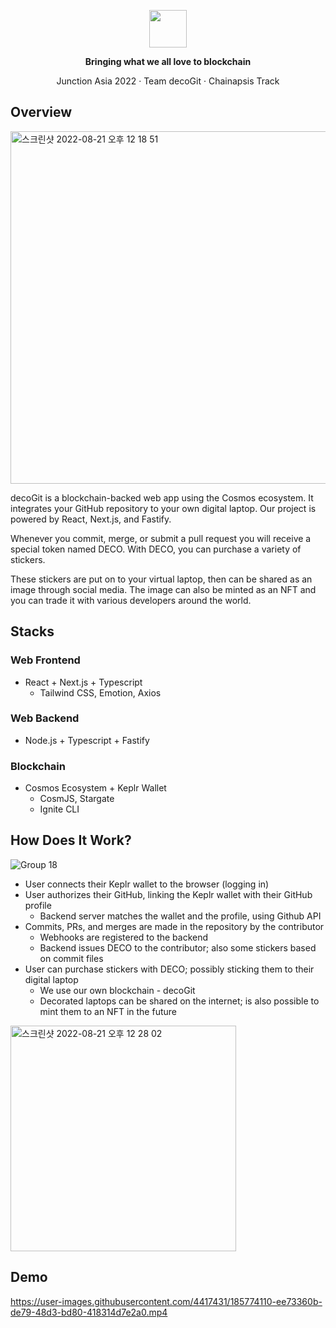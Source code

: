 <p align="center">
  <img height="60" src="https://user-images.githubusercontent.com/4417431/185773833-ba17b773-044f-4d1f-9fff-47a7f4f610da.png">
</p>

<p align="center">
<b>Bringing what we all love to blockchain</b>
</p>

<p align="center">
Junction Asia 2022 &middot; Team decoGit &middot; Chainapsis Track
</p>

## Overview

<img width="564" alt="스크린샷 2022-08-21 오후 12 18 51" src="https://user-images.githubusercontent.com/4417431/185773894-3dd13279-592a-4d7b-91b5-1de61f15c1ff.png">

decoGit is a blockchain-backed web app using the Cosmos ecosystem. It integrates your GitHub repository to your own digital laptop. Our project is powered by React, Next.js, and Fastify.

Whenever you commit, merge, or submit a pull request you will receive a special token named DECO. With DECO, you can purchase a variety of stickers.

These stickers are put on to your virtual laptop, then can be shared as an image through social media. The image can also be minted as an NFT and you can trade it with various developers around the world.

## Stacks

### Web Frontend

* React + Next.js + Typescript
  * Tailwind CSS, Emotion, Axios

### Web Backend

* Node.js + Typescript + Fastify

### Blockchain

* Cosmos Ecosystem + Keplr Wallet
  * CosmJS, Stargate
  * Ignite CLI

## How Does It Work?

![Group 18](https://user-images.githubusercontent.com/4417431/185773930-8cc2bf0e-831f-4033-817b-bdfd99a9585d.png)

* User connects their Keplr wallet to the browser (logging in)
* User authorizes their GitHub, linking the Keplr wallet with their GitHub profile
  * Backend server matches the wallet and the profile, using Github API
* Commits, PRs, and merges are made in the repository by the contributor
  * Webhooks are registered to the backend
  * Backend issues DECO to the contributor; also some stickers based on commit files
* User can purchase stickers with DECO; possibly sticking them to their digital laptop
  * We use our own blockchain - decoGit
  * Decorated laptops can be shared on the internet; is also possible to mint them to an NFT in the future
  
<img width="361" alt="스크린샷 2022-08-21 오후 12 28 02" src="https://user-images.githubusercontent.com/4417431/185774071-3022e277-2418-426a-a3af-d0043f62c58e.png">

## Demo

https://user-images.githubusercontent.com/4417431/185774110-ee73360b-de79-48d3-bd80-418314d7e2a0.mp4

